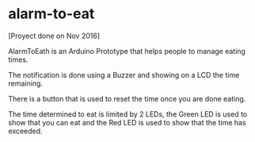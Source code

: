 # alarm-to-eat
[Proyect done on Nov 2016]

AlarmToEath is an Arduino Prototype that helps people to manage eating times.

The notification is done using a Buzzer and showing on a LCD the time remaining.

There is a button that is used to reset the time once you are done eating.

The time determined to eat is limited by 2 LEDs, the Green LED is used to show that you can eat and the Red LED is used to show that the time has exceeded.
